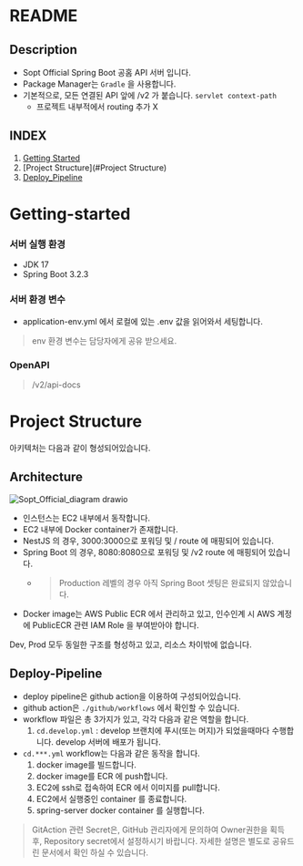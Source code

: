 # README

## Description
- Sopt Official Spring Boot 공홈 API 서버 입니다.
- Package Manager는  ```Gradle``` 을 사용합니다.
- 기본적으로, 모든 연결된 API 앞에 /v2 가 붙습니다. ```servlet context-path```
  - 프로젝트 내부적에서 routing 추가 X

## INDEX
1. [Getting Started](#Getting-started)
2. [Project Structure](#Project Structure)
3. [Deploy_Pipeline](#Deploy-Pipeline)

# Getting-started
### 서버 실행 환경
- JDK 17
- Spring Boot 3.2.3
### 서버 환경 변수
- application-env.yml 에서 로컬에 있는 .env 값을 읽어와서 세팅합니다.
> env 환경 변수는 담당자에게 공유 받으세요.

### OpenAPI
> /v2/api-docs

# Project Structure

아키텍처는 다음과 같이 형성되어있습니다.
## Architecture
![Sopt_Official_diagram drawio](https://github.com/user-attachments/assets/16103a1c-61c7-4d19-9e81-709aa9e29fc7)

- 인스턴스는 EC2 내부에서 동작합니다.
- EC2 내부에 Docker container가 존재합니다.
- NestJS 의 경우, 3000:3000으로 포워딩 및 / route 에 매핑되어 있습니다.
- Spring Boot 의 경우, 8080:8080으로 포워딩 및 /v2 route 에 매핑되어 있습니다.
  - > Production 레벨의 경우 아직 Spring Boot 셋팅은 완료되지 않았습니다.
- Docker image는 AWS Public ECR 에서 관리하고 있고, 인수인계 시 AWS 계정에 PublicECR 관련 IAM Role 을 부여받아야 합니다.

Dev, Prod 모두 동일한 구조를 형성하고 있고, 리소스 차이밖에 없습니다.

## Deploy-Pipeline
- deploy pipeline은 github action을 이용하여 구성되어있습니다.
- github action은 ```./github/workflows``` 에서 확인할 수 있습니다.
- workflow 파일은 총 3가지가 있고, 각각 다음과 같은 역할을 합니다.
  1. ```cd.develop.yml``` : develop 브랜치에 푸시(또는 머지)가 되었을때마다 수행합니다. develop 서버에 배포가 됩니다.
- ```cd.***.yml``` workflow는 다음과 같은 동작을 합니다.
    1. docker image를 빌드합니다.
    2. docker image를 ECR 에 push합니다.
    3. EC2에 ssh로 접속하여 ECR 에서 이미지를 pull합니다.
    4. EC2에서 실행중인 container 를 종료합니다.
    5. spring-server docker container 를 실행합니다.
> GitAction 관련 Secret은, GitHub 관리자에게 문의하여 Owner권한을 획득 후, Repository secret에서 설정하시기 바랍니다. 자세한 설명은 별도로 공유드린 문서에서 확인 하실 수 있습니다.








